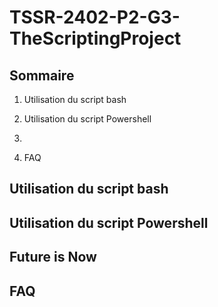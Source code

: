 # **TSSR-2402-P2-G3-TheScriptingProject**

## **Sommaire**

1) Utilisation du script bash

2) Utilisation du script Powershell

3) 

4) FAQ

## **Utilisation du script bash**





## **Utilisation du script Powershell**





## **Future is Now**



## **FAQ**


